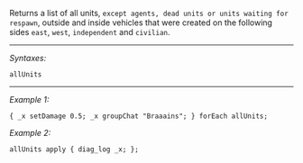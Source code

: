 Returns a list of all units, `except agents, dead units or units waiting for respawn`, outside and inside vehicles that were created on the following sides `east`, `west`, `independent` and `civilian`.


---
*Syntaxes:*

`allUnits`

---
*Example 1:*

```sqf
{ _x setDamage 0.5; _x groupChat "Braaains"; } forEach allUnits;
```

*Example 2:*

```sqf
allUnits apply { diag_log _x; };
```